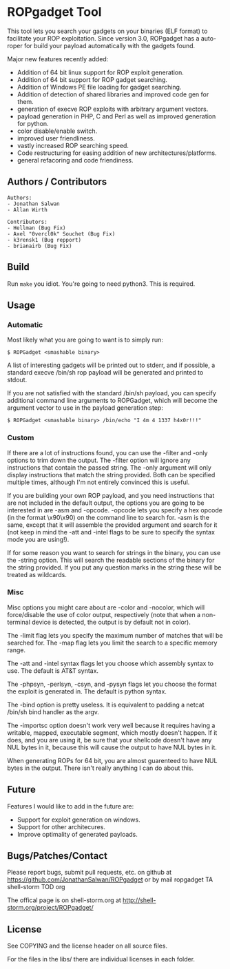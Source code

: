 ROPgadget Tool
==============

This tool lets you search your gadgets on your binaries (ELF format) to
facilitate your ROP exploitation. Since version 3.0, ROPgadget has a
auto-roper for build your payload automatically with the gadgets found.

Major new features recently added:

  - Addition of 64 bit linux support for ROP exploit generation.
  - Addition of 64 bit support for ROP gadget searching.
  - Addition of Windows PE file loading for gadget searching.
  - Addition of detection of shared libraries and improved code gen for them.
  - generation of execve ROP exploits with arbitrary argument vectors.
  - payload generation in PHP, C and Perl as well as improved generation for
    python.
  - color disable/enable switch.
  - improved user friendliness.
  - vastly increased ROP searching speed.
  - Code restructuring for easing addition of new architectures/platforms.
  - general refacoring and code friendiness.

Authors / Contributors
----------------------

    Authors:
    - Jonathan Salwan
    - Allan Wirth

    Contributors:
    - Hellman (Bug Fix)
    - Axel "0vercl0k" Souchet (Bug Fix)
    - k3rensk1 (Bug repport)
    - brianairb (Bug Fix)


Build
-----

Run `make` you idiot. You're going to need python3. This is required.

Usage
-----

### Automatic

Most likely what you are going to want is to simply run:

    $ ROPGadget <smashable binary>

A list of interesting gadgets will be printed out to stderr, and if
possible, a standard execve /bin/sh rop payload will be generated and
printed to stdout.

If you are not satisfied with the standard /bin/sh payload, you can
specify additional command line arguments to ROPGadget, which will
become the argument vector to use in the payload generation step:

    $ ROPGadget <smashable binary> /bin/echo "I 4m 4 1337 h4x0r!!!"

### Custom

If there are a lot of instructions found, you can use the -filter and
-only options to trim down the output. The -filter option will ignore
any instructions that contain the passed string. The -only argument
will only display instructions that match the string provided. Both can
be specified multiple times, although I'm not entirely convinced this
is useful.

If you are building your own ROP payload, and you need instructions
that are not included in the default output, the options you are going
to be interested in are -asm and -opcode. -opcode lets you specify a
hex opcode (in the format \x90\x90) on the command line to search for.
-asm is the same, except that it will assemble the provided argument
and search for it (not keep in mind the -att and -intel flags to be
sure to specify the syntax mode you are using!).

If for some reason you want to search for strings in the binary, you
can use the -string option. This will search the readable sections of
the binary for the string provided. If you put any question marks in
the string these will be treated as wildcards.

### Misc

Misc options you might care about are -color and -nocolor, which will
force/disable the use of color output, respectively (note that when a
non-terminal device is detected, the output is by default not in color).

The -limit flag lets you specify the maximum number of matches that
will be searched for. The -map flag lets you limit the search to a
specific memory range.

The -att and -intel syntax flags let you choose which assembly syntax
to use. The default is AT&T syntax.

The -phpsyn, -perlsyn, -csyn, and -pysyn flags let you choose the
format the exploit is generated in. The default is python syntax.

The -bind option is pretty useless. It is equivalent to padding a
netcat /bin/sh bind handler as the argv.

The -importsc option doesn't work very well because it requires having
a writable, mapped, executable segment, which mostly doesn't happen. If
it does, and you are using it, be sure that your shellcode doesn't have
any NUL bytes in it, because this will cause the output to have NUL
bytes in it.

When generating ROPs for 64 bit, you are almost guarenteed to have NUL
bytes in the output. There isn't really anything I can do about this.

Future
------

Features I would like to add in the future are:

  - Support for exploit generation on windows.
  - Support for other architecures.
  - Improve optimality of generated payloads.

Bugs/Patches/Contact
--------------------

Please report bugs, submit pull requests, etc. on github at https://github.com/JonathanSalwan/ROPgadget
or by mail ropgadget TA shell-storm TOD org

The offical page is on shell-storm.org at
http://shell-storm.org/project/ROPgadget/

License
-------

See COPYING and the license header on all source files.

For the files in the libs/ there are individual licenses in each folder.
